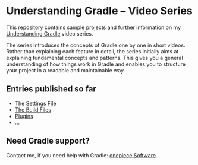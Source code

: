 # Understanding Gradle – Video Series

This repository contains sample projects and further information on my [Understanding Gradle](https://www.youtube.com/channel/UCxACdAdoVVimgPoFwbdHUkQ) video series.

The series introduces the concepts of Gradle one by one in short videos.
Rather than explaining each feature in detail, the series initially aims at explaining fundamental concepts and patterns.
This gives you a general understanding of how things work in Gradle and enables you to structure your project in a readable and maintainable way.

## Entries published so far

* [The Settings File](01_The_Settings_File)
* [The Build Files](02_The_Build_Files)
* [Plugins](03_Plugins)
* ...

## Need Gradle support?

Contact me, if you need help with Gradle: [onepiece.Software](http://onepiece.software).
